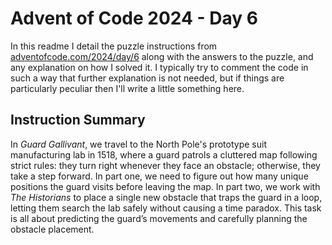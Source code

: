 # Advent of Code 2024 - Day 6

In this readme I detail the puzzle instructions from [adventofcode.com/2024/day/6](https://adventofcode.com/2024/day/6) along with the answers to the puzzle, and any explanation on how I solved it. I typically try to comment the code in such a way that further explanation is not needed, but if things are particularly peculiar then I'll write a little something here.

## Instruction Summary

In *Guard Gallivant*, we travel to the North Pole's prototype suit manufacturing lab in 1518, where a guard patrols a cluttered map following strict rules: they turn right whenever they face an obstacle; otherwise, they take a step forward. In part one, we need to figure out how many unique positions the guard visits before leaving the map. In part two, we work with *The Historians* to place a single new obstacle that traps the guard in a loop, letting them search the lab safely without causing a time paradox. This task is all about predicting the guard’s movements and carefully planning the obstacle placement.
